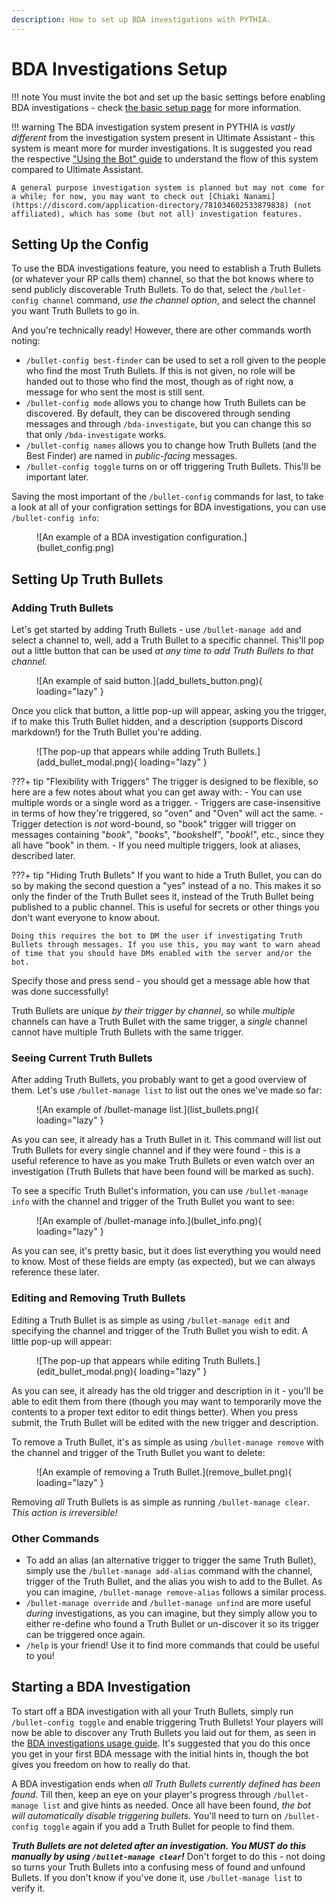 ```yaml
---
description: How to set up BDA investigations with PYTHIA.
---
```


# BDA Investigations Setup

!!! note
    You must invite the bot and set up the basic settings before enabling BDA investigations - check [the basic setup page](basic_setup.md) for more information.

!!! warning
    The BDA investigation system present in PYTHIA is *vastly different* from the investigation system present in Ultimate Assistant - this system is meant more for murder investigations. It is suggested you read the respective ["Using the Bot" guide](bda_investigations.md) to understand the flow of this system compared to Ultimate Assistant.

    A general purpose investigation system is planned but may not come for a while; for now, you may want to check out [Chiaki Nanami](https://discord.com/application-directory/781034602533879838) (not affiliated), which has some (but not all) investigation features.

## Setting Up the Config

To use the BDA investigations feature, you need to establish a Truth Bullets (or whatever your RP calls them) channel, so that the bot knows where to send publicly discoverable Truth Bullets. To do that, select the `/bullet-config channel` command, _use the channel option_, and select the channel you want Truth Bullets to go in.

And you're technically ready! However, there are other commands worth noting:

* `/bullet-config best-finder` can be used to set a roll given to the people who find the most Truth Bullets. If this is not given, no role will be handed out to those who find the most, though as of right now, a message for who sent the most is still sent.
* `/bullet-config mode` allows you to change how Truth Bullets can be discovered. By default, they can be discovered through sending messages and through `/bda-investigate`, but you can change this so that only `/bda-investigate` works.
* `/bullet-config names` allows you to change how Truth Bullets (and the Best Finder) are named in *public-facing* messages. 
* `/bullet-config toggle` turns on or off triggering Truth Bullets. This'll be important later.

Saving the most important of the `/bullet-config` commands for last, to take a look at all of your configration settings for BDA investigations, you can use `/bullet-config info`:

<figure markdown>
  ![An example of a BDA investigation configuration.](bullet_config.png)
</figure>


## Setting Up Truth Bullets

### Adding Truth Bullets

Let's get started by adding Truth Bullets - use `/bullet-manage add` and select a channel to, well, add a Truth Bullet to a specific channel. This'll pop out a little button that can be used _at any time to add Truth Bullets to that channel._

<figure markdown>
  ![An example of said button.](add_bullets_button.png){ loading="lazy" }
</figure>

Once you click that button, a little pop-up will appear, asking you the trigger, if to make this Truth Bullet hidden, and a description (supports Discord markdown!) for the Truth Bullet you're adding.

<figure markdown>
  ![The pop-up that appears while adding Truth Bullets.](add_bullet_modal.png){ loading="lazy" }
</figure>

???+ tip "Flexibility with Triggers"
    The trigger is designed to be flexible, so here are a few notes about what you can get away with:
    - You can use multiple words or a single word as a trigger.
    - Triggers are case-insensitive in terms of how they're triggered, so "oven" and "Oven" will act the same.
    - Trigger detection is _not_ word-bound, so "book" trigger will trigger on messages containing "*book*", "*book*s", "*book*shelf", "*book*!", etc., since they all have "book" in them.
    - If you need multiple triggers, look at aliases, described later.

???+ tip "Hiding Truth Bullets"
    If you want to hide a Truth Bullet, you can do so by making the second question a "yes" instead of a no. This makes it so only the finder of the Truth Bullet sees it, instead of the Truth Bullet being published to a public channel. This is useful for secrets or other things you don't want everyone to know about.

    Doing this requires the bot to DM the user if investigating Truth Bullets through messages. If you use this, you may want to warn ahead of time that you should have DMs enabled with the server and/or the bot.

Specify those and press send - you should get a message able how that was done successfully!

Truth Bullets are unique _by their trigger by channel_, so while *multiple* channels can have a Truth Bullet with the same trigger, a *single* channel cannot have multiple Truth Bullets with the same trigger.

### Seeing Current Truth Bullets

After adding Truth Bullets, you probably want to get a good overview of them. Let's use `/bullet-manage list` to list out the ones we've made so far:

<figure markdown>
  ![An example of /bullet-manage list.](list_bullets.png){ loading="lazy" }
</figure>

As you can see, it already has a Truth Bullet in it. This command will list out Truth Bullets for every single channel and if they were found - this is a useful reference to have as you make Truth Bullets or even watch over an investigation (Truth Bullets that have been found will be marked as such).

To see a specific Truth Bullet's information, you can use `/bullet-manage info` with the channel and trigger of the Truth Bullet you want to see:

<figure markdown>
  ![An example of /bullet-manage info.](bullet_info.png){ loading="lazy" }
</figure>

As you can see, it's pretty basic, but it does list everything you would need to know. Most of these fields are empty (as expected), but we can always reference these later.

### Editing and Removing Truth Bullets

Editing a Truth Bullet is as simple as using `/bullet-manage edit` and specifying the channel and trigger of the Truth Bullet you wish to edit. A little pop-up will appear:

<figure markdown>
  ![The pop-up that appears while editing Truth Bullets.](edit_bullet_modal.png){ loading="lazy" }
</figure>

As you can see, it already has the old trigger and description in it - you'll be able to edit them from there (though you may want to temporarily move the contents to a proper text editor to edit things better). When you press submit, the Truth Bullet will be edited with the new trigger and description.

To remove a Truth Bullet, it's as simple as using `/bullet-manage remove` with the channel and trigger of the Truth Bullet you want to delete:

<figure markdown>
  ![An example of removing a Truth Bullet.](remove_bullet.png){ loading="lazy" }
</figure>

Removing _all_ Truth Bullets is as simple as running `/bullet-manage clear`. _This action is irreversible!_

### Other Commands

* To add an alias (an alternative trigger to trigger the same Truth Bullet), simply use the `/bullet-manage add-alias` command with the channel, trigger of the Truth Bullet, and the alias you wish to add to the Bullet. As you can imagine, `/bullet-manage remove-alias` follows a similar process.
* `/bullet-manage override` and `/bullet-manage unfind` are more useful _during_ investigations, as you can imagine, but they simply allow you to either re-define who found a Truth Bullet or un-discover it so its trigger can be triggered once again.
* `/help` is your friend! Use it to find more commands that could be useful to you!

## Starting a BDA Investigation

To start off a BDA investigation with all your Truth Bullets, simply run `/bullet-config toggle` and enable triggering Truth Bullets! Your players will now be able to discover any Truth Bullets you laid out for them, as seen in the [BDA investigations usage guide](bda_investigations.md). It's suggested that you do this once you get in your first BDA message with the initial hints in, though the bot gives you freedom on how to really do that.

A BDA investigation ends when _all Truth Bullets currently defined has been found_. Till then, keep an eye on your player's progress through `/bullet-manage list` and give hints as needed. Once all have been found, _the bot will automatically disable triggering bullets._ You'll need to turn on `/bullet-config toggle` again if you add a Truth Bullet for people to find them.

_**Truth Bullets are not deleted after an investigation. You MUST do this manually by using `/bullet-manage clear`!**_  Don't forget to do this - not doing so turns your Truth Bullets into a confusing mess of found and unfound Bullets. If you don't know if you've done it, use `/bullet-manage list` to verify it.
